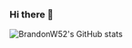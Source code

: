 ### Hi there 👋
![BrandonW52's GitHub stats](https://github-readme-stats.vercel.app/api?username=BrandonW52&theme=dark&show_icons=true&hide=stars,prs,issues,contribs)
<!--
**BrandonW52/BrandonW52** is a ✨ _special_ ✨ repository because its `README.md` (this file) appears on your GitHub profile.

Here are some ideas to get you started:

- 🔭 I’m currently working on ...
- 🌱 I’m currently learning ...
- 👯 I’m looking to collaborate on ...
- 🤔 I’m looking for help with ...
- 💬 Ask me about ...
- 📫 How to reach me: ...
- 😄 Pronouns: ...
- ⚡ Fun fact: ...
-->
